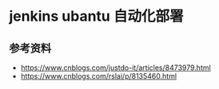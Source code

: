 # jenkins ubantu 自动化部署




## 参考资料
- https://www.cnblogs.com/justdo-it/articles/8473979.html
- https://www.cnblogs.com/rslai/p/8135460.html
